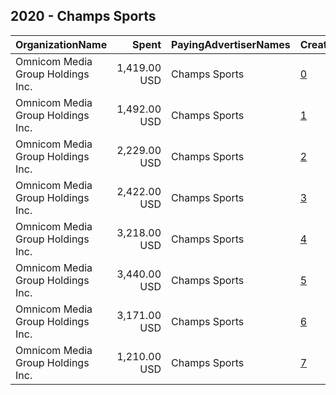 ## 2020 - Champs Sports 
|OrganizationName|Spent|PayingAdvertiserNames|CreativeUrls|Impressions|Genders|AgeBrackets|CountryCodes|BillingAddresses|CandidateBallotInformation|
|:---|---:|:---|:---|---:|:---|:---|:---|:---|:---|
|Omnicom Media Group Holdings Inc.|1,419.00 USD|Champs Sports|[0](https://www.snap.com/political-ads/asset/2d68104d3cdae84438f8161a5049f35b6091b811a335b42cfc84f0b9dca94362?mediaType=mp4)|332,238||18-38|united states|"195 Broadway, 5th Floor,New York,10007,US"||
|Omnicom Media Group Holdings Inc.|1,492.00 USD|Champs Sports|[1](https://www.snap.com/political-ads/asset/6cfe9150cc8c589e930fbfeecb45594ed5d15cc4129058f8faf90bdee596e931?mediaType=mp4)|324,239||18-38|united states|"195 Broadway, 5th Floor,New York,10007,US"||
|Omnicom Media Group Holdings Inc.|2,229.00 USD|Champs Sports|[2](https://www.snap.com/political-ads/asset/6cfe9150cc8c589e930fbfeecb45594ed5d15cc4129058f8faf90bdee596e931?mediaType=mp4)|629,242||18-38|united states|"195 Broadway, 5th Floor,New York,10007,US"||
|Omnicom Media Group Holdings Inc.|2,422.00 USD|Champs Sports|[3](https://www.snap.com/political-ads/asset/2d68104d3cdae84438f8161a5049f35b6091b811a335b42cfc84f0b9dca94362?mediaType=mp4)|679,183||18-38|united states|"195 Broadway, 5th Floor,New York,10007,US"||
|Omnicom Media Group Holdings Inc.|3,218.00 USD|Champs Sports|[4](https://www.snap.com/political-ads/asset/6cfe9150cc8c589e930fbfeecb45594ed5d15cc4129058f8faf90bdee596e931?mediaType=mp4)|478,857||18-38|united states|"195 Broadway, 5th Floor,New York,10007,US"||
|Omnicom Media Group Holdings Inc.|3,440.00 USD|Champs Sports|[5](https://www.snap.com/political-ads/asset/2d68104d3cdae84438f8161a5049f35b6091b811a335b42cfc84f0b9dca94362?mediaType=mp4)|797,670||18-38|united states|"195 Broadway, 5th Floor,New York,10007,US"||
|Omnicom Media Group Holdings Inc.|3,171.00 USD|Champs Sports|[6](https://www.snap.com/political-ads/asset/2d68104d3cdae84438f8161a5049f35b6091b811a335b42cfc84f0b9dca94362?mediaType=mp4)|683,984||18-38|united states|"195 Broadway, 5th Floor,New York,10007,US"||
|Omnicom Media Group Holdings Inc.|1,210.00 USD|Champs Sports|[7](https://www.snap.com/political-ads/asset/6cfe9150cc8c589e930fbfeecb45594ed5d15cc4129058f8faf90bdee596e931?mediaType=mp4)|231,733||18-38|united states|"195 Broadway, 5th Floor,New York,10007,US"||

